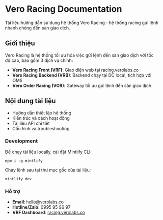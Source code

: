 # Vero Racing Documentation

Tài liệu hướng dẫn sử dụng hệ thống Vero Racing - hệ thống racing gửi lệnh nhanh chóng đến sàn giao dịch.

## Giới thiệu

Vero Racing là hệ thống tối ưu hóa việc gửi lệnh đến sàn giao dịch với tốc độ cao, bao gồm 3 dịch vụ chính:

- **Vero Racing Front (VRF)**: Giao diện web tại racing.verolabs.co
- **Vero Racing Backend (VRB)**: Backend chạy tại DC local, tích hợp với OMS
- **Vero Order Racing (VOR)**: Gateway tối ưu gửi lệnh đến sàn giao dịch

## Nội dung tài liệu

- Hướng dẫn thiết lập hệ thống
- Kiến trúc và cách hoạt động
- Tài liệu API chi tiết
- Cấu hình và troubleshooting

### Development

Để chạy tài liệu locally, cài đặt Mintlify CLI:

```
npm i -g mintlify
```

Chạy lệnh sau tại thư mục gốc của tài liệu:

```
mintlify dev
```

### Hỗ trợ

- **Email**: hello@verolabs.co
- **Hotline/Zalo**: 0995 95 96 97
- **VRF Dashboard**: [racing.verolabs.co](https://racing.verolabs.co)
